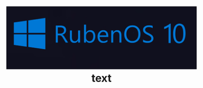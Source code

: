 <h1 align="center">
  <img src="https://raw.githubusercontent.com/WorldOFWindows/RubenOS/main/rubenos_banner.png?token=GHSAT0AAAAAACDVORS62MXJIACUG6QKZD5EZECAKJA" "width="100"  "style="border-radius: 20px"></a>
text

